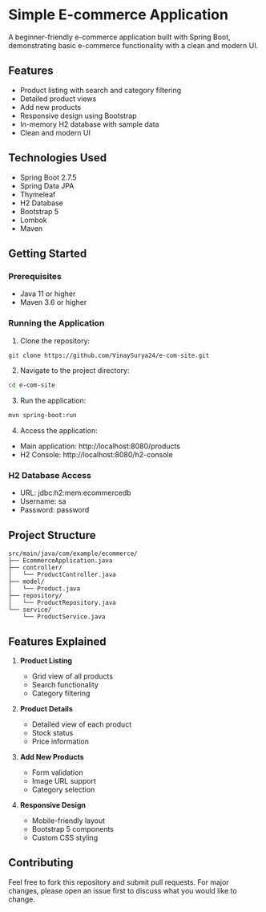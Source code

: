 # Simple E-commerce Application

A beginner-friendly e-commerce application built with Spring Boot, demonstrating basic e-commerce functionality with a clean and modern UI.

## Features

- Product listing with search and category filtering
- Detailed product views
- Add new products
- Responsive design using Bootstrap
- In-memory H2 database with sample data
- Clean and modern UI

## Technologies Used

- Spring Boot 2.7.5
- Spring Data JPA
- Thymeleaf
- H2 Database
- Bootstrap 5
- Lombok
- Maven

## Getting Started

### Prerequisites

- Java 11 or higher
- Maven 3.6 or higher

### Running the Application

1. Clone the repository:
```bash
git clone https://github.com/VinaySurya24/e-com-site.git
```

2. Navigate to the project directory:
```bash
cd e-com-site
```

3. Run the application:
```bash
mvn spring-boot:run
```

4. Access the application:
- Main application: http://localhost:8080/products
- H2 Console: http://localhost:8080/h2-console

### H2 Database Access

- URL: jdbc:h2:mem:ecommercedb
- Username: sa
- Password: password

## Project Structure

```
src/main/java/com/example/ecommerce/
├── EcommerceApplication.java
├── controller/
│   └── ProductController.java
├── model/
│   └── Product.java
├── repository/
│   └── ProductRepository.java
└── service/
    └── ProductService.java
```

## Features Explained

1. **Product Listing**
   - Grid view of all products
   - Search functionality
   - Category filtering

2. **Product Details**
   - Detailed view of each product
   - Stock status
   - Price information

3. **Add New Products**
   - Form validation
   - Image URL support
   - Category selection

4. **Responsive Design**
   - Mobile-friendly layout
   - Bootstrap 5 components
   - Custom CSS styling

## Contributing

Feel free to fork this repository and submit pull requests. For major changes, please open an issue first to discuss what you would like to change.
